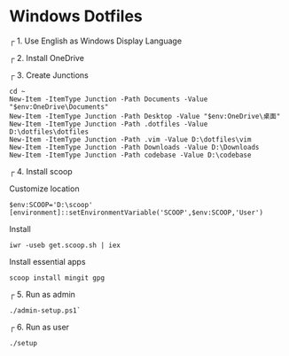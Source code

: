 # Windows Dotfiles

┌ 1. Use English as Windows Display Language

┌ 2. Install OneDrive

┌ 3. Create Junctions

```
cd ~
New-Item -ItemType Junction -Path Documents -Value "$env:OneDrive\Documents"
New-Item -ItemType Junction -Path Desktop -Value "$env:OneDrive\桌面"
New-Item -ItemType Junction -Path .dotfiles -Value D:\dotfiles\dotfiles
New-Item -ItemType Junction -Path .vim -Value D:\dotfiles\vim
New-Item -ItemType Junction -Path Downloads -Value D:\Downloads
New-Item -ItemType Junction -Path codebase -Value D:\codebase
```

┌ 4. Install scoop

Customize location

```
$env:SCOOP='D:\scoop'
[environment]::setEnvironmentVariable('SCOOP',$env:SCOOP,'User')
```

Install

```
iwr -useb get.scoop.sh | iex
```

Install essential apps

```
scoop install mingit gpg
```

┌ 5. Run as admin

```
./admin-setup.ps1`
```

┌ 6. Run as user

```
./setup
```
